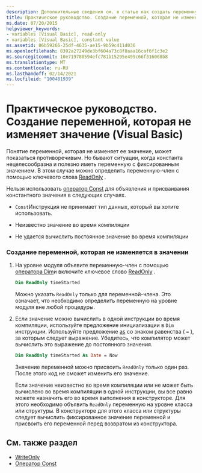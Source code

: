 ```yaml
---
description: Дополнительные сведения см. в статье как создать переменную, которая не изменяется в значении (Visual Basic)
title: Практическое руководство. Создание переменной, которая не изменяет значение
ms.date: 07/20/2015
helpviewer_keywords:
- variables [Visual Basic], read-only
- variables [Visual Basic], constant value
ms.assetid: 86b59266-25df-4635-ae15-9b59c411d036
ms.openlocfilehash: 0392a27249de3bf604a73c8f8aaa16caf6f1c3e2
ms.sourcegitcommit: 10e719780594efc781b15295e499c66f316068b8
ms.translationtype: MT
ms.contentlocale: ru-RU
ms.lasthandoff: 02/14/2021
ms.locfileid: "100481939"
---
```

# <a name="how-to-create-a-variable-that-does-not-change-in-value-visual-basic"></a>Практическое руководство. Создание переменной, которая не изменяет значение (Visual Basic)

Понятие переменной, которая не изменяет ее значение, может показаться противоречивым. Но бывают ситуации, когда константа нецелесообразна и полезно иметь переменную с фиксированным значением. В этом случае можно определить переменную-член с помощью ключевого слова [ReadOnly](../../../language-reference/modifiers/readonly.md) .

Нельзя использовать [оператор Const](../../../language-reference/statements/const-statement.md) для объявления и присваивания константного значения в следующих случаях.

- `Const`Инструкция не принимает тип данных, который вы хотите использовать.

- Неизвестно значение во время компиляции

- Не удается вычислить постоянное значение во время компиляции

### <a name="to-create-a-variable-that-does-not-change-in-value"></a>Создание переменной, которая не изменяется в значении

1. На уровне модуля объявите переменную-член с помощью [оператора Dim](../../../language-reference/statements/dim-statement.md)и включите ключевое слово [ReadOnly](../../../language-reference/modifiers/readonly.md) .

    ```vb
    Dim ReadOnly timeStarted
    ```

    Можно указать `ReadOnly` только для переменной-члена. Это означает, что необходимо определить переменную на уровне модуля вне любой процедуры.

2. Если значение можно вычислить в одной инструкции во время компиляции, используйте предложение инициализации в `Dim` инструкции. Используйте предложение [as](../../../language-reference/statements/as-clause.md) со знаком равенства ( `=` ), за которым следует выражение. Убедитесь, что компилятор может вычислить это выражение до постоянного значения.

    ```vb
    Dim ReadOnly timeStarted As Date = Now
    ```

    Значение переменной можно присвоить `ReadOnly` только один раз. После этого код не сможет изменить его значение.

    Если значение неизвестно во время компиляции или не может быть вычислено во время компиляции в одной инструкции, вы все равно можете назначить его во время выполнения в конструкторе. Для этого необходимо объявить `ReadOnly` переменную на уровне класса или структуры. В конструкторе для этого класса или структуры следует вычислить фиксированное значение переменной и присвоить его переменной перед возвратом из конструктора.

## <a name="see-also"></a>См. также раздел

- [WriteOnly](../../../language-reference/modifiers/writeonly.md)
- [Оператор Const](../../../language-reference/statements/const-statement.md)
